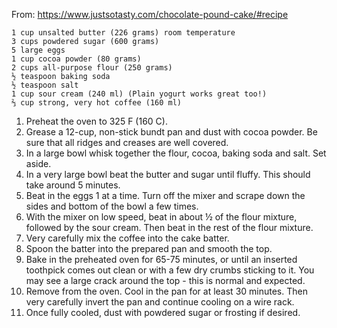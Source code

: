 From: https://www.justsotasty.com/chocolate-pound-cake/#recipe

    1 cup unsalted butter (226 grams) room temperature
    3 cups powdered sugar (600 grams)
    5 large eggs
    1 cup cocoa powder (80 grams)
    2 cups all-purpose flour (250 grams)
    ½ teaspoon baking soda
    ½ teaspoon salt
    1 cup sour cream (240 ml) (Plain yogurt works great too!)
    ⅔ cup strong, very hot coffee (160 ml)
    
1. Preheat the oven to 325 F (160 C).
2. Grease a 12-cup, non-stick bundt pan and dust with cocoa powder. Be sure that all ridges and creases are well covered.
3. In a large bowl whisk together the flour, cocoa, baking soda and salt. Set aside.
4. In a very large bowl beat the butter and sugar until fluffy. This should take around 5 minutes.
5. Beat in the eggs 1 at a time. Turn off the mixer and scrape down the sides and bottom of the bowl a few times.
6. With the mixer on low speed, beat in about ½ of the flour mixture, followed by the sour cream. Then beat in the rest of the flour mixture.
7. Very carefully mix the coffee into the cake batter.
8. Spoon the batter into the prepared pan and smooth the top.
9. Bake in the preheated oven for 65-75 minutes, or until an inserted toothpick comes out clean or with a few dry crumbs sticking to it. You may see a large crack around the top - this is normal and expected.
10. Remove from the oven. Cool in the pan for at least 30 minutes. Then very carefully invert the pan and continue cooling on a wire rack. 
11. Once fully cooled, dust with powdered sugar or frosting if desired.
